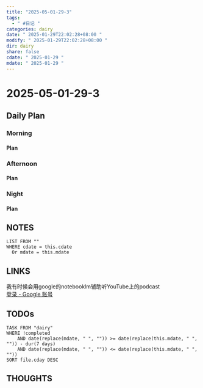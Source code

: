```yaml
---
title: "2025-05-01-29-3"
tags:
  - " #日记 "
categories: dairy
date: " 2025-01-29T22:02:28+08:00 "
modify: " 2025-01-29T22:02:28+08:00 "
dir: dairy
share: false
cdate: " 2025-01-29 "
mdate: " 2025-01-29 "
---
```


# 2025-05-01-29-3

## Daily Plan

### Morning

#### Plan

### Afternoon

#### Plan

### Night

#### Plan

## NOTES

```dataview
LIST FROM "" 
WHERE cdate = this.cdate
  Or mdate = this.mdate
```

## LINKS

我有时候会用google的notebooklm辅助听YouTube上的podcast  
[登录 - Google 账号](https://notebooklm.google.com)

## TODOs

```dataview
TASK FROM "dairy" 
WHERE !completed 
	AND date(replace(mdate, " ", "")) >= date(replace(this.mdate, " ", "")) - dur(7 days) 
	AND date(replace(mdate, " ", "")) <= date(replace(this.mdate, " ", ""))
SORT file.cday DESC
```

## THOUGHTS
